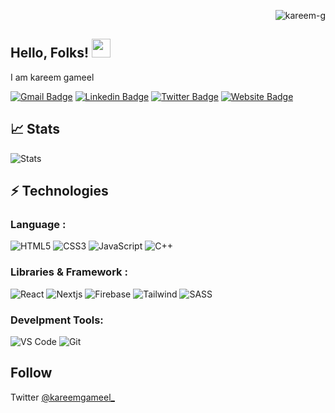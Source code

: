 

<p align="right"> <img src="https://komarev.com/ghpvc/?username=kareem-g&label=visitors%20&color=129e00&style=plastic" alt="kareem-g" /> </p>


## Hello, Folks! <img src="https://raw.githubusercontent.com/aemmadi/aemmadi/master/wave.gif" width="30px">

I am kareem gameel

[![Gmail Badge](https://img.shields.io/badge/-kareemgameel2051@gmail.com-c14438?style=flat-square&logo=Gmail&logoColor=white&link=mailto:kareemgameel2051@gmail.com)](mailto:kareemgameel2051@gmail.com)
[![Linkedin Badge](https://img.shields.io/badge/-kareemgameel-blue?style=flat-square&logo=Linkedin&logoColor=white&link=https://www.linkedin.com/in/kareemgameel/)](https://www.linkedin.com/in/kareemgameel/)
[![Twitter Badge](https://img.shields.io/badge/-kareemgameel_-blue?style=flat-square&logo=Twitter&logoColor=white&link=https://twitter.com/kareemgameel_/)](https://www.linkedin.com/in/hanshul-chandel/)
[![Website Badge](https://img.shields.io/badge/-Portfolio-black?style=flat-square&logo=google-chrome&logoColor=white&link=https://kareem-g.github.io/kareemgameel/index.html)](https://kareem-g.github.io/kareemgameel/index.html)

## 📈 Stats
![Stats](https://github-profile-summary-cards.vercel.app/api/cards/profile-details?username=kareem-g&theme=vue)

## ⚡ Technologies

### Language :
![HTML5](https://img.shields.io/badge/HTML5-E34F26?style=for-the-badge&logo=html5&logoColor=white)
![CSS3](https://img.shields.io/badge/CSS3-1572B6?style=for-the-badge&logo=css3&logoColor=white)
![JavaScript](https://img.shields.io/badge/JavaScript-323330?style=for-the-badge&logo=javascript&logoColor=F7DF1E)
![C++](https://img.shields.io/badge/C%2B%2B-00599C?style=for-the-badge&logo=c%2B%2B&logoColor=white)


### Libraries & Framework :
![React](https://img.shields.io/badge/React-20232A?style=for-the-badge&logo=react&logoColor=61DAFB)
![Nextjs](https://img.shields.io/badge/next.js-000000?style=for-the-badge&logo=nextdotjs&logoColor=white)
![Firebase](https://img.shields.io/badge/firebase-ffca28?style=for-the-badge&logo=firebase&logoColor=black)
![Tailwind](https://img.shields.io/badge/Tailwind_CSS-38B2AC?style=for-the-badge&logo=tailwind-css&logoColor=white)
![SASS](https://img.shields.io/badge/Sass-CC6699?style=for-the-badge&logo=sass&logoColor=white)


### Develpment Tools:
![VS Code](https://img.shields.io/badge/Visual_Studio_Code-0078D4?style=for-the-badge&logo=visual%20studio%20code&logoColor=white)
![Git](https://img.shields.io/badge/GIT-E44C30?style=for-the-badge&logo=git&logoColor=white)


## Follow 
<p>
 <span>Twitter
<a href='https://www.twitter.com/kareemgameel_' target='_blank'>@kareemgameel_</a>  
  </span>
</p>

